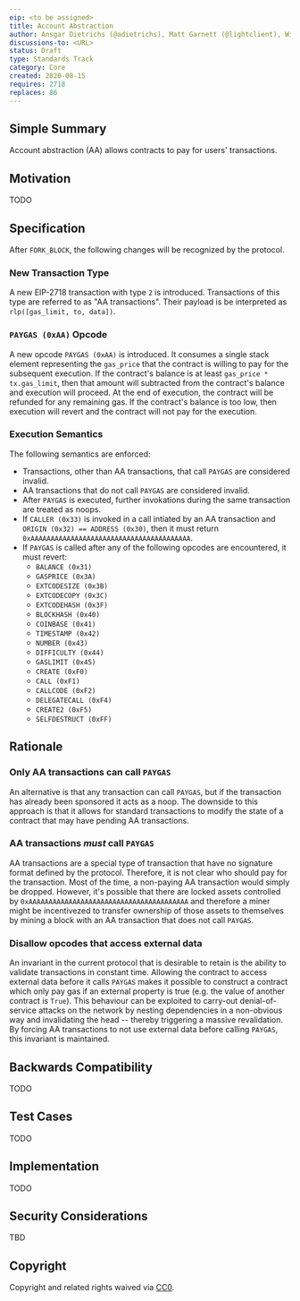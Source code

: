 ```yaml
---
eip: <to be assigned>
title: Account Abstraction
author: Ansgar Dietrichs (@adietrichs), Matt Garnett (@lightclient), Will Villanueva (@villanuevawill), Sam Wilson (@SamWilsn)
discussions-to: <URL>
status: Draft
type: Standards Track
category: Core
created: 2020-08-15
requires: 2718
replaces: 86
---
```


## Simple Summary
Account abstraction (AA) allows contracts to pay for users' transactions.

## Motivation
TODO

## Specification

After `FORK_BLOCK`, the following changes will be recognized by the protocol.

### New Transaction Type
A new EIP-2718 transaction with type `2` is introduced. Transactions of this
type are referred to as "AA transactions". Their payload is be interpreted as
`rlp([gas_limit, to, data])`.

### `PAYGAS (0xAA)` Opcode

A new opcode `PAYGAS (0xAA)` is introduced. It consumes a single stack element
representing the `gas_price` that the contract is willing to pay for the
subsequent execution. If the contract's balance is at least `gas_price *
tx.gas_limit`, then that amount will subtracted from the contract's balance
and execution will proceed. At the end of execution, the contract will be
refunded for any remaining gas. If the contract's balance is too low, then
execution will revert and the contract will not pay for the execution.

### Execution Semantics

The following semantics are enforced:

* Transactions, other than AA transactions, that call `PAYGAS` are considered
  invalid.
* AA transactions that do not call `PAYGAS` are considered invalid.
* After `PAYGAS` is executed, further invokations during the same transaction
  are treated as noops.
* If `CALLER (0x33)` is invoked in a call intiated by an AA transaction and
  `ORIGIN (0x32) == ADDRESS (0x30)`, then it must return
  `0xAAAAAAAAAAAAAAAAAAAAAAAAAAAAAAAAAAAAAAAA`.
* If `PAYGAS` is called after any of the following opcodes are encountered,
  it must revert:
    * `BALANCE (0x31)`
    * `GASPRICE (0x3A)`
    * `EXTCODESIZE (0x3B)`
    * `EXTCODECOPY (0x3C)`
    * `EXTCODEHASH (0x3F)`
    * `BLOCKHASH (0x40)`
    * `COINBASE (0x41)`
    * `TIMESTAMP (0x42)`
    * `NUMBER (0x43)`
    * `DIFFICULTY (0x44)`
    * `GASLIMIT (0x45)`
    * `CREATE (0xF0)`
    * `CALL (0xF1)`
    * `CALLCODE (0xF2)`
    * `DELEGATECALL (0xF4)`
    * `CREATE2 (0xF5)`
    * `SELFDESTRUCT (0xFF)`

## Rationale

### Only AA transactions can call `PAYGAS`

An alternative is that any transaction can call `PAYGAS`, but if the
transaction has already been sponsored it acts as a noop. The downside to this
approach is that it allows for standard transactions to modify the state of a
contract that may have pending AA transactions.

### AA transactions *must* call `PAYGAS`

AA transactions are a special type of transaction that have no signature format
defined by the protocol. Therefore, it is not clear who should pay for the
transaction. Most of the time, a non-paying AA transaction would simply be
dropped. However, it's possible that there are locked assets controlled by
`0xAAAAAAAAAAAAAAAAAAAAAAAAAAAAAAAAAAAAAAAA` and therefore a miner might be
incentivezed to transfer ownership of those assets to themselves by mining a
block with an AA transaction that does not call `PAYGAS`.

### Disallow opcodes that access external data

An invariant in the current protocol that is desirable to retain is the
ability to validate transactions in constant time. Allowing the contract
to access external data before it calls `PAYGAS` makes it possible to construct
a contract which only pay gas if an external property is true (e.g. the value
of another contract is `True`). This behaviour can be exploited to carry-out
denial-of-service attacks on the network by nesting dependencies in a non-obvious
way and invalidating the head -- thereby triggering a massive revalidation. By
forcing AA transactions to not use external data before calling `PAYGAS`, this
invariant is maintained.

## Backwards Compatibility
TODO

## Test Cases
TODO

## Implementation
TODO

## Security Considerations
TBD

## Copyright
Copyright and related rights waived via [CC0](https://creativecommons.org/publicdomain/zero/1.0/).
